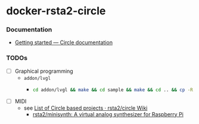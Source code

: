 docker-rsta2-circle
===================
### Documentation
- [Getting started — Circle documentation](https://circle-rpi.readthedocs.io/en/44.4/getting-started.html)

### TODOs
- [ ] Graphical programming
    - `addon/lvgl`
        - ```bash
          cd addon/lvgl && make && cd sample && make && cd .. && cp -R ./sample ../../export
          ```
- [ ] MIDI
    - see [List of Circle based projects · rsta2/circle Wiki](https://github.com/rsta2/circle/wiki/List-of-Circle-based-projects)
        - [rsta2/minisynth: A virtual analog synthesizer for Raspberry Pi](https://github.com/rsta2/minisynth)
